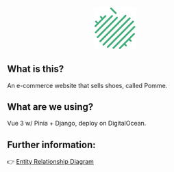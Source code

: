 <p align="center">
  <img width="20%" src="./README.assets/granny-smith-logo.svg">
</p>

## What is this?

An e-commerce website that sells shoes, called Pomme.

## What are we using?

Vue 3 w/ Pinia + Django, deploy on DigitalOcean.


## Further information:

👉 <a href="https://lucid.app/lucidchart/c0bb1c08-6e3d-44b1-a1e5-bd542c69f643/edit?viewport_loc=47%2C-345%2C3915%2C2152%2C0_0&invitationId=inv_58eb49c0-04af-40dd-a11b-eff68747419a"> Entity Relationship Diagram</a>

